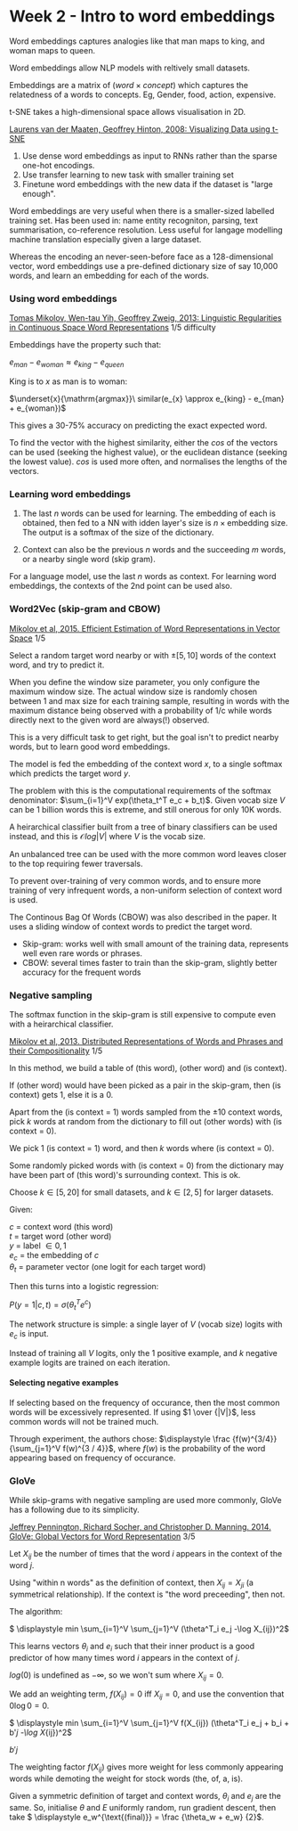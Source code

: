 # Week 2 - Intro to word embeddings

Word embeddings captures analogies like that man maps to king, and woman maps to queen.

Word embeddings allow NLP models with reltively small datasets.

Embeddings are a matrix of $(word \times concept)$ which captures the relatedness of a words to concepts. Eg, Gender, food, action, expensive.

t-SNE takes a high-dimensional space allows visualisation in 2D.

[Laurens van der Maaten, Geoffrey Hinton, 2008: Visualizing Data using t-SNE](http://www.jmlr.org/papers/volume9/vandermaaten08a/vandermaaten08a.pdf)

1. Use dense word embeddings as input to RNNs rather than the sparse one-hot encodings.
1. Use transfer learning to new task with smaller training set
1. Finetune word embeddings with the new data if the dataset is "large enough".

Word embeddings are very useful when there is a smaller-sized labelled training set.  Has been used in: name entity recogniton, parsing, text summarisation, co-reference resolution. Less useful for langage modelling machine translation especially given a large dataset.

Whereas the encoding an never-seen-before face as a 128-dimensional vector, word embeddings use a pre-defined dictionary size of say 10,000 words, and learn an embedding for each of the words.

### Using word embeddings

[Tomas Mikolov, Wen-tau Yih, Geoffrey Zweig, 2013: Linguistic Regularities in Continuous Space Word Representations](https://www.aclweb.org/anthology/N13-1090)  1/5 difficulty

Embeddings have the property such that:

$e_{man} - e_{woman} \approx e_{king} - e_{queen}$

King is to $x$ as man is to woman:

$\underset{x}{\mathrm{argmax}}\ similar(e_{x} \approx e_{king} - e_{man} + e_{woman})$

This gives a 30-75% accuracy on predicting the exact expected word.

To find the vector with the highest similarity, either the $cos$ of the vectors can be used (seeking the highest value), or the euclidean distance (seeking the lowest value). $cos$ is used more often, and normalises the lengths of the vectors.

### Learning word embeddings

1. The last $n$ words can be used for learning. The embedding of each is obtained, then fed to a NN with idden layer's size is $n \times \text{embedding size}$. The output is a softmax of the size of the dictionary.

2. Context can also be the previous $n$ words and the succeeding $m$ words, or a nearby single word (skip gram).

For a language model, use the last $n$ words as context. For learning word embeddings, the contexts of the 2nd point can be used also.

### Word2Vec (skip-gram and CBOW)

[Mikolov et al, 2015. Efficient Estimation of Word Representations in Vector Space](https://arxiv.org/abs/1301.3781) 1/5

Select a random target word nearby or with $\pm [5,10]$ words of the context word, and try to predict it.

When you define the window size parameter, you only configure the maximum window size. The actual window size is randomly chosen between 1 and max size for each training sample, resulting in words with the maximum distance being observed with a probability of 1/c while words directly next to the given word are always(!) observed.

This is a very difficult task to get right, but the goal isn't to predict nearby words, but to learn good word embeddings.

The model is fed the embedding of the context word $x$, to a single softmax which predicts the target word $y$.

The problem with this is the computational requirements of the softmax denominator: $\sum_{i=1}^V exp(\theta_t^T e_c + b_t)$. Given vocab size $V$ can be 1 billion words this is extreme, and still onerous for only 10K words.

A heirarchical classifier built from a tree of binary classifiers can be used instead, and this is $\mathcal O log|V|$ where $V$ is the vocab size.

An unbalanced tree can be used with the more common word leaves closer to the top requiring fewer traversals.

To prevent over-training of very common words, and to ensure more training of very infrequent words, a non-uniform selection of context word is used.

The Continous Bag Of Words (CBOW) was also described in the paper. It uses a sliding window of context words to predict the target word.

* Skip-gram: works well with small amount of the training data, represents well even rare words or phrases.
* CBOW: several times faster to train than the skip-gram, slightly better accuracy for the frequent words

### Negative sampling

The softmax function in the skip-gram is still expensive to compute even with a heirarchical classifier.

[Mikolov et al, 2013. Distributed Representations of Words and Phrases and their Compositionality](https://arxiv.org/abs/1310.4546)  1/5

In this method, we build a table of (this word), (other word) and (is context).

If (other word) would have been picked as a pair in the skip-gram, then (is context) gets 1, else it is a 0.

Apart from the (is context = 1) words sampled from the $\pm 10$ context words, pick $k$ words at random from the dictionary to fill out (other words) with (is context = 0).

We pick 1 (is context = 1) word, and then $k$ words where (is context = 0).

Some randomly picked words with (is context = 0) from the dictionary may have been part of (this word)'s surrounding context. This is ok.

Choose $k \in [5,20]$ for small datasets, and $k \in [2,5]$ for larger datasets.

Given:

$c$ = context word (this word)  
$t$ = target word (other word)  
$y$ = label $\in {0, 1}$  
$e_c$ = the embedding of $c$  
$\theta_t$ = parameter vector (one logit for each target word)

Then this turns into a logistic regression:

$P(y=1|c,t) = \sigma(\theta_t^Te^c)$

The network structure is simple: a single layer of $V$ (vocab size) logits with $e_c$ is input.

Instead of training all $V$ logits, only the $1$ positive example, and $k$ negative example logits are trained on each iteration.

#### Selecting negative examples

If selecting based on the frequency of occurance, then the most common words will be excessively represented. If using $1 \over {|V|}$, less common words will not be trained much.

Through experiment, the authors chose: $\displaystyle \frac {f(w)^{3/4}} {\sum_{j=1}^V f(w)^{3 / 4}}$, where $f(w)$ is the probability of the word appearing based on frequency of occurance.

### GloVe

While skip-grams with negative sampling are used more commonly, GloVe has a following due to its simplicity. 

[Jeffrey Pennington, Richard Socher, and Christopher D. Manning. 2014. GloVe: Global Vectors for Word Representation](https://nlp.stanford.edu/projects/glove/) 3/5

Let $X_{ij}$ be the number of times that the word $i$ appears in the context of the word $j$.

Using "within n words" as the definition of context, then $X_{ij} = X_{ji}$ (a symmetrical relationship). If the context is "the word preceeding", then not.

The algorithm:

$ \displaystyle min \sum_{i=1}^V \sum_{j=1}^V (\theta^T_i e_j      -\log X_{ij})^2$

This learns vectors $\theta_i$ and $e_i$ such that their inner product is a good predictor of how many times word $i$ appears in the context of $j$.

$log(0)$ is undefined as $-\infty$, so we won't sum where $X_{ij} = 0$.

We add an weighting term, $f(X_{ij})=0$ iff $X_{ij} = 0$, and use the convention that $0 \log 0 = 0$.

$ \displaystyle min \sum_{i=1}^V \sum_{j=1}^V f(X_{ij}) (\theta^T_i e_j + b_i + b'_j -\log X_{ij})^2$

$b'j$

The weighting factor $f(X_{ij})$ gives more weight for less commonly appearing words while demoting the weight for stock words (the, of, a, is).

Given a symmetric definition of target and context words, $\theta_i$ and $e_j$ are the same.  So, initialise $\theta$ and $E$ uniformly random, run gradient descent, then take $ \displaystyle e_w^{\text{(final)}} = \frac {\theta_w + e_w} {2}$.
